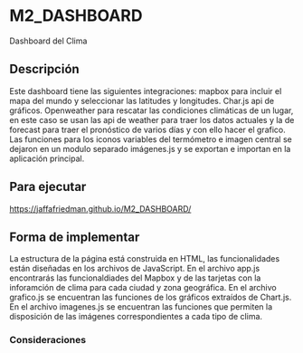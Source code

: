 # M2_DASHBOARD
 Dashboard del Clima

 ## Descripción
Este dashboard tiene las siguientes integraciones:
mapbox para incluir el mapa del mundo y seleccionar las latitudes y longitudes.
Char.js api de gráficos.
Openweather para rescatar las condiciones climáticas de un lugar, en este caso se usan las api de weather para traer los datos actuales y la de forecast para traer el pronóstico de varios días y con ello hacer el grafico.
Las funciones para los iconos variables del termómetro e imagen central se dejaron en un modulo separado imágenes.js y se exportan e importan en la aplicación principal.

 ## Para ejecutar
https://jaffafriedman.github.io/M2_DASHBOARD/

 ## Forma de implementar
La estructura de la página está construida en HTML, las funcionalidades están diseñadas en los archivos de JavaScript. En el archivo app.js encontrarás las funcionaldiades del Mapbox y de las tarjetas con la inforamción de clima para cada ciudad y zona geográfica.
En el archivo grafico.js se encuentran las funciones de los gráficos extraídos de Chart.js.
En el archivo imagenes.js se encuentran las funciones que permiten la disposición de las imágenes correspondientes a cada tipo de clima.

 ### Consideraciones